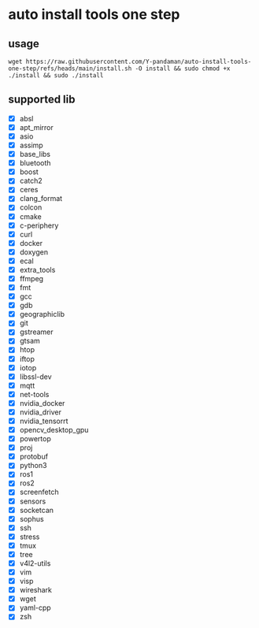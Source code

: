 # auto install tools one step

## usage

```
wget https://raw.githubusercontent.com/Y-pandaman/auto-install-tools-one-step/refs/heads/main/install.sh -O install && sudo chmod +x ./install && sudo ./install
```

## supported lib

- [X] absl
- [X] apt_mirror
- [X] asio
- [X] assimp
- [X] base_libs
- [X] bluetooth
- [X] boost
- [X] catch2
- [X] ceres
- [X] clang_format
- [X] colcon
- [X] cmake
- [X] c-periphery
- [X] curl
- [X] docker
- [X] doxygen
- [X] ecal
- [X] extra_tools
- [X] ffmpeg
- [X] fmt
- [X] gcc
- [X] gdb
- [X] geographiclib
- [X] git
- [X] gstreamer
- [X] gtsam
- [X] htop
- [X] iftop
- [X] iotop
- [X] libssl-dev
- [X] mqtt
- [X] net-tools
- [X] nvidia_docker
- [X] nvidia_driver
- [X] nvidia_tensorrt
- [X] opencv_desktop_gpu
- [X] powertop
- [X] proj
- [X] protobuf
- [X] python3
- [X] ros1
- [X] ros2
- [X] screenfetch
- [X] sensors
- [X] socketcan
- [X] sophus
- [X] ssh
- [X] stress
- [X] tmux
- [X] tree
- [X] v4l2-utils
- [X] vim
- [X] visp
- [X] wireshark
- [X] wget
- [X] yaml-cpp
- [X] zsh
